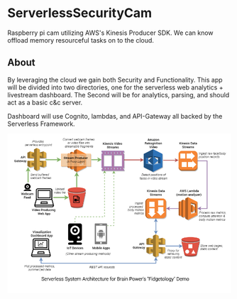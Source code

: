 # ServerlessSecurityCam
Raspberry pi cam utilizing AWS's Kinesis Producer SDK. 
We can know offload memory resourceful tasks on to the cloud.

## About 
By leveraging the cloud we gain both Security and Functionality. This app will be divided into two directories, one for the serverless web analytics + livestream dashboard. The Second will be for analytics, parsing, and should act as a basic c&c server. 


Dashboard will use Cognito, lambdas, and API-Gateway all backed by the Serverless Framework. 

![Screenshot](https://github.com/DustinTheGreat/ServerlessSecurityCam/blob/main/Brain_Power_fidgetology_02__SystemArchitectureDiagram.png)
